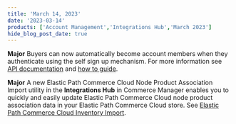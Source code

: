 ```yaml
---
title: 'March 14, 2023'
date: '2023-03-14'
products: ['Account Management','Integrations Hub','March 2023']
hide_blog_post_date: true
---
```

**Major** 
Buyers can now automatically become account members when they authenticate using the self sign up mechanism. For more information see [API documentation](/docs/commerce-cloud/accounts/using-account-management-api/account-member-authentication#using-self-signup) and [how to guide](/docs/commerce-cloud/accounts/authenticate-using-self-signup).

**Major** 
A new Elastic Path Commerce Cloud  Node Product Association Import utility in the **Integrations Hub** in Commerce Manager enables you to quickly and easily update  Elastic Path Commerce Cloud node product association data in your Elastic Path Commerce Cloud store. See [Elastic Path Commerce Cloud Inventory Import](/docs/composer/integration-hub/store-management/node-product-association).
